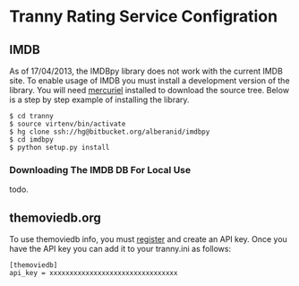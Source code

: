 # Tranny Rating Service Configration

## IMDB

As of 17/04/2013, the IMDBpy library does not work with the current IMDB site. To enable
usage of IMDB you must install a development version of the library. You will need
[mercuriel](http://mercurial.selenic.com/) installed to download the source tree. Below
is a step by step example of installing the library.

    $ cd tranny
    $ source virtenv/bin/activate
    $ hg clone ssh://hg@bitbucket.org/alberanid/imdbpy
    $ cd imdbpy
    $ python setup.py install

### Downloading The IMDB DB For Local Use

todo.


## themoviedb.org

To use themoviedb info, you must [register](https://www.themoviedb.org/account/signup) and create an API key.
Once you have the API key you can add it to your tranny.ini as follows:

    [themoviedb]
    api_key = xxxxxxxxxxxxxxxxxxxxxxxxxxxxxxxx

